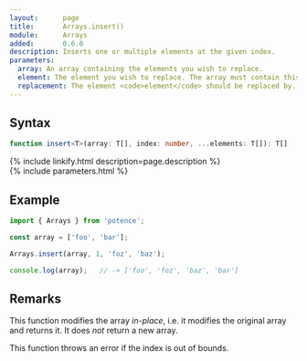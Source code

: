 ```yaml
---
layout:      page
title:       Arrays.insert()
module:      Arrays
added:       0.6.0
description: Inserts one or multiple elements at the given index.
parameters:
  array: An array containing the elements you wish to replace.
  element: The element you wish to replace. The array must contain this element.
  replacement: The element <code>element</code> should be replaced by.
---
```

## Syntax

```ts
function insert<T>(array: T[], index: number, ...elements: T[]): T[]
```

<div class="description">{% include linkify.html description=page.description %}</div>
{% include parameters.html %}

## Example

```ts
import { Arrays } from 'potence';

const array = ['foo', 'bar'];

Arrays.insert(array, 1, 'foz', 'baz');

console.log(array);   // -> ['foo', 'foz', 'baz', 'bar']
```

## Remarks

This function modifies the array *in-place*, i.e. it modifies the original array
and returns it. It does *not* return a new array.

This function throws an error if the index is out of bounds.
